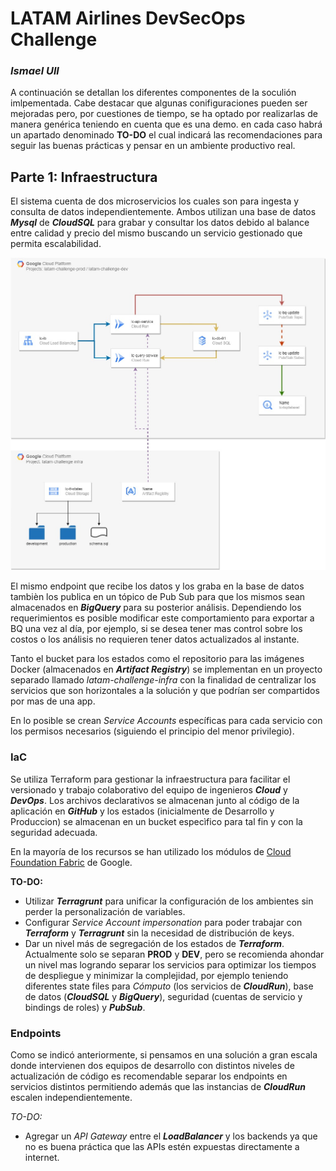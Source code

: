 # LATAM Airlines DevSecOps Challenge
### _Ismael Ull_
A continuación se detallan los diferentes componentes de la soculión imlpementada. Cabe destacar que algunas conifiguraciones pueden ser mejoradas pero, por cuestiones de tiempo, se ha optado por realizarlas de manera genérica teniendo en cuenta que es una demo. en cada caso habrá un apartado denominado **TO-DO** el cual indicará las recomendaciones para seguir las buenas prácticas y pensar en un ambiente productivo real.

## Parte 1: Infraestructura

El sistema cuenta de dos microservicios los cuales son para ingesta y consulta de datos independientemente. Ambos utilizan una base de datos ***Mysql*** de ***CloudSQL*** para grabar y consultar los datos debido al balance entre calidad y precio del mismo buscando un servicio gestionado que permita escalabilidad.

![Infra](assets/infra01.jpg)

El mismo endpoint que recibe los datos y los graba en la base de datos tambièn los publica en un tópico de Pub Sub para que los mismos sean almacenados en ***BigQuery*** para su posterior análisis.
Dependiendo los requerimientos es posible modificar este comportamiento para exportar a BQ una vez al día, por ejemplo, si se desea tener mas control sobre los costos o los análisis no requieren tener datos actualizados al instante.

Tanto el bucket para los estados como el repositorio para las imágenes Docker (almacenados en ***Artifact Registry***) se implementan en un proyecto separado llamado _latam-challenge-infra_ con la finalidad de centralizar los servicios que son horizontales a la solución y que podrían ser compartidos por mas de una app.

En lo posible se crean *Service Accounts* específicas para cada servicio con los permisos necesarios (siguiendo el principio del menor privilegio).

### IaC

Se utiliza Terraform para gestionar la infraestructura para facilitar el versionado y trabajo colaborativo del equipo de ingenieros ***Cloud*** y ***DevOps***. Los archivos declarativos se almacenan junto al código de la aplicación en ***GitHub*** y los estados (inicialmente de Desarrollo y Produccion) se almacenan en un bucket especìfico para tal fin y con la seguridad adecuada.

En la mayoría de los recursos se han utilizado los módulos de [Cloud Foundation Fabric](https://cloud.google.com/foundation-toolkit) de Google.

**TO-DO:**
- Utilizar ***Terragrunt*** para unificar la configuración de los ambientes sin perder la personalización de variables.
- Configurar _Service Account impersonation_ para poder trabajar con ***Terraform*** y ***Terragrunt*** sin la necesidad de distribución de keys.
- Dar un nivel más de segregación de los estados de ***Terraform***. Actualmente solo se separan **PROD** y **DEV**, pero se recomienda ahondar un nivel mas logrando separar los servicios para optimizar los tiempos de despliegue y minimizar la complejidad, por ejemplo teniendo diferentes state files para *Cómputo* (los servicios de ***CloudRun***), base de datos (***CloudSQL*** y ***BigQuery***), seguridad (cuentas de servicio y bindings de roles) y ***PubSub***.

### Endpoints
Como se indicó anteriormente, si pensamos en una solución a gran escala donde intervienen dos equipos de desarrollo con distintos niveles de actualización de código es recomendable separar los endpoints en servicios distintos permitiendo además que las instancias de ***CloudRun*** escalen independientemente.

**TO-DO*:*
- Agregar un *API Gateway* entre el ***LoadBalancer*** y los backends ya que no es buena práctica que las APIs estén expuestas directamente a internet.


